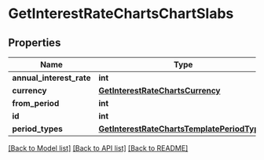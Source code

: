 # GetInterestRateChartsChartSlabs

## Properties
Name | Type | Description | Notes
------------ | ------------- | ------------- | -------------
**annual_interest_rate** | **int** |  | [optional] 
**currency** | [**GetInterestRateChartsCurrency**](GetInterestRateChartsCurrency.md) |  | [optional] 
**from_period** | **int** |  | [optional] 
**id** | **int** |  | [optional] 
**period_types** | [**GetInterestRateChartsTemplatePeriodTypes**](GetInterestRateChartsTemplatePeriodTypes.md) |  | [optional] 

[[Back to Model list]](../README.md#documentation-for-models) [[Back to API list]](../README.md#documentation-for-api-endpoints) [[Back to README]](../README.md)

